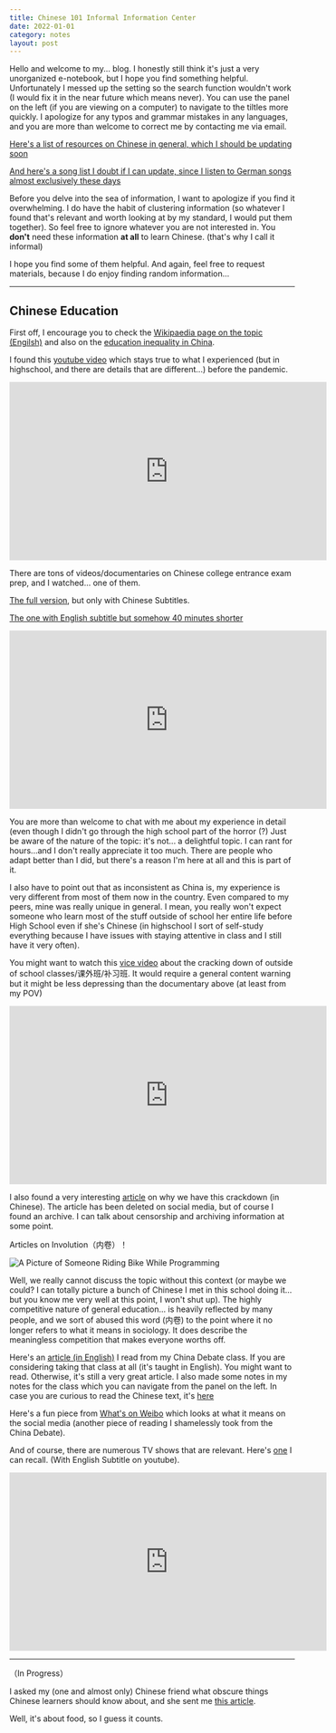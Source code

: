 ```yaml
---
title: Chinese 101 Informal Information Center
date: 2022-01-01
category: notes
layout: post
---
```


Hello and welcome to my... blog. I honestly still think it's just a very unorganized e-notebook, but I hope you find something helpful. Unfortunately I messed up the setting so the search function wouldn't work (I would fix it in the near future which means never). You can use the panel on the left (if you are viewing on a computer) to navigate to the tiltles more quickly. I apologize for any typos and grammar mistakes in any languages, and you are more than welcome to correct me by contacting me via email. 

[Here's a list of resources on Chinese in general, which I should be updating soon](https://yxlol.github.io/yx/resource/2022-05-12-chinese-resources.html)

[And here's a song list I doubt if I can update, since I listen to German songs almost exclusively these days](https://yxlol.github.io/yx/resources/2022-05-14-chinese-song-list.html)

Before you delve into the sea of information, I want to apologize if you find it overwhelming. I do have the habit of clustering information (so whatever I found that's relevant and worth looking at by my standard, I would put them together). So feel free to ignore whatever you are not interested in. You **don't** need these information **at all** to learn Chinese. (that's why I call it informal)

I hope you find some of them helpful. And again, feel free to request materials, because I do enjoy finding random information...

---

## Chinese Education

First off, I encourage you to check the [Wikipaedia page on the topic (Engilsh)](https://en.wikipedia.org/wiki/Education_in_China) and also on the [education inequality in China](https://en.wikipedia.org/wiki/Education_inequality_in_China).

I found this [youtube video](https://youtu.be/H6RlWqL2W8Y) which stays true to what I experienced (but in highschool, and there are details that are different...) before the pandemic.

<iframe width="560" height="315" src="https://www.youtube.com/embed/H6RlWqL2W8Y" title="YouTube video player" frameborder="0" allow="accelerometer; autoplay; clipboard-write; encrypted-media; gyroscope; picture-in-picture" allowfullscreen></iframe>

There are tons of videos/documentaries on Chinese college entrance exam prep, and I watched... one of them. 

[The full version](https://www.youtube.com/watch?v=0WZPKZo5Yvg), but only with Chinese Subtitles.  

[The one with English subtitle but somehow 40 minutes shorter](https://www.youtube.com/watch?v=qyvHC9ryn8M) 

<iframe width="560" height="315" src="https://www.youtube.com/embed/qyvHC9ryn8M" title="YouTube video player" frameborder="0" allow="accelerometer; autoplay; clipboard-write; encrypted-media; gyroscope; picture-in-picture" allowfullscreen></iframe>

You are more than welcome to chat with me about my experience in detail (even though I didn't go through the high school part of the horror (?) Just be aware of the nature of the topic: it's not... a delightful topic. I can rant for hours...and I don't really appreciate it too much. There are people who adapt better than I did, but there's a reason I'm here at all and this is part of it.

I also have to point out that as inconsistent as China is, my experience is very different from most of them now in the country. Even compared to my peers, mine was really unique in general. I mean, you really won't expect someone who learn most of the stuff outside of school her entire life before High School even if she's Chinese (in highschool I sort of self-study everything because I have issues with staying attentive in class and I still have it very often). 

You might want to watch this [vice video](https://www.youtube.com/watch?v=Pa7eZffuQps) about the cracking down of outside of school classes/课外班/补习班. It would require a general content warning but it might be less depressing than the documentary above (at least from my POV)

<iframe width="560" height="315" src="https://www.youtube-nocookie.com/embed/Pa7eZffuQps" title="YouTube video player" frameborder="0" allow="accelerometer; autoplay; clipboard-write; encrypted-media; gyroscope; picture-in-picture" allowfullscreen></iframe>

I also found a very interesting [article](https://web.archive.org/web/20221002230907/https://www.163.com/dy/article/HIN6B6EC0516HGOR.html) on why we have this crackdown (in Chinese). The article has been deleted on social media, but of course I found an archive. I can talk about censorship and archiving information at some point. 

Articles on Involution（内卷）！  

![A Picture of Someone Riding Bike While Programming](http://p5.itc.cn/q_70/images03/20200930/48bcc8830c45450bb4d05772c7663916.png)

Well, we really cannot discuss the topic without this context (or maybe we could? I can totally picture a bunch of Chinese I met in this school doing it... but you know me very well at this point, I won't shut up). The highly competitive nature of general education... is heavily reflected by many people, and we sort of abused this word (内卷) to the point where it no longer refers to what it means in sociology. It does describe the meaningless competition that makes everyone worths off. 

Here's an [article (in English)](https://www.readingthechinadream.com/lai-youxuan-ldquodelivery-drivers-stuck-in-the-systemrdquo.html) I read from my China Debate class. If you are considering taking that class at all (it's taught in English). You might want to read. Otherwise, it's still a very great article. I also made some notes in my notes for the class which you can navigate from the panel on the left. In case you are curious to read the Chinese text, it's [here](https://zhuanlan.zhihu.com/p/225120404)

Here's a fun piece from [What's on Weibo](https://www.whatsonweibo.com/the-concept-of-involution-neijuan-on-chinese-social-media/#:~:text=As%20explained%20by%20Jialing%20Xie,grows%2C%20per%20capita%20wealth%20decreases.) which looks at what it means on the social media (another piece of reading I shamelessly took from the China Debate).

And of course, there are numerous TV shows that are relevant. Here's [one](https://youtu.be/mTMb8e_gDzE) I can recall. (With English Subtitle on youtube).

<iframe width="560" height="315" src="https://www.youtube-nocookie.com/embed/mTMb8e_gDzE" title="YouTube video player" frameborder="0" allow="accelerometer; autoplay; clipboard-write; encrypted-media; gyroscope; picture-in-picture" allowfullscreen></iframe>

---

（In Progress）

I asked my (one and almost only) Chinese friend what obscure things Chinese learners should know about, and she sent me [this article](https://chaoyangtrap.house/shaxian-cant-be-fucked-with/).

Well, it's about food, so I guess it counts. 